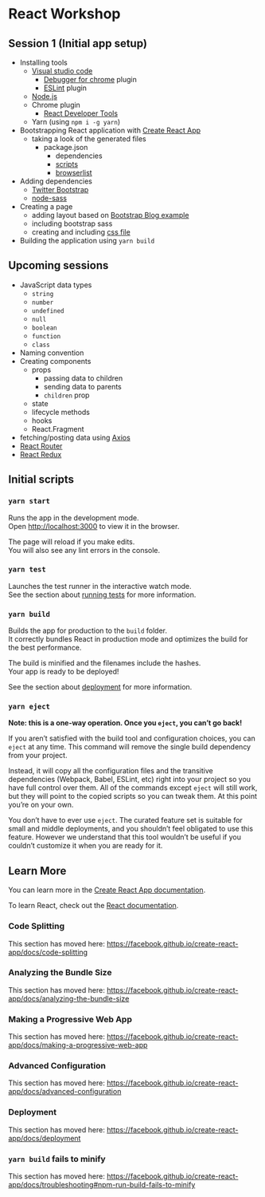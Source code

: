 # React Workshop

## Session 1 (Initial app setup)

- Installing tools
  - [Visual studio code](https://code.visualstudio.com/)
    - [Debugger for chrome](https://marketplace.visualstudio.com/items?itemName=msjsdiag.debugger-for-chrome) plugin
    - [ESLint](https://marketplace.visualstudio.com/items?itemName=dbaeumer.vscode-eslint) plugin
  - [Node.js](https://code.visualstudio.com/)
  - Chrome plugin
    - [React Developer Tools](https://chrome.google.com/webstore/detail/react-developer-tools/fmkadmapgofadopljbjfkapdkoienihi?hl=en)
  - Yarn (using `npm i -g yarn`)
- Bootstrapping React application with [Create React App](https://github.com/facebook/create-react-app)
  - taking a look of the generated files
    - package.json
      - dependencies
      - [scripts](#initial-scripts)
      - [browserlist](https://browserl.ist/)
- Adding dependencies
  - [Twitter Bootstrap](https://www.npmjs.com/package/bootstrap)
  - [node-sass](https://www.npmjs.com/package/node-sass)
- Creating a page
  - adding layout based on [Bootstrap Blog example](https://getbootstrap.com/docs/4.4/examples/blog/)
  - including bootstrap sass
  - creating and including [css file](./blog.css)
- Building the application using `yarn build`

## Upcoming sessions
- JavaScript data types 
  - `string`
  - `number`
  - `undefined`
  - `null`
  - `boolean`
  - `function`
  - `class`
- Naming convention
- Creating components
  - props
    - passing data to children
    - sending data to parents
    - `children` prop
  - state
  - lifecycle methods
  - hooks
  - React.Fragment
- fetching/posting data using [Axios](https://www.npmjs.com/package/axios)
- [React Router](https://reacttraining.com/react-router/web/guides/quick-start)
- [React Redux](https://redux.js.org)

## Initial scripts
### `yarn start`

Runs the app in the development mode.<br />
Open [http://localhost:3000](http://localhost:3000) to view it in the browser.

The page will reload if you make edits.<br />
You will also see any lint errors in the console.

### `yarn test`

Launches the test runner in the interactive watch mode.<br />
See the section about [running tests](https://facebook.github.io/create-react-app/docs/running-tests) for more information.

### `yarn build`

Builds the app for production to the `build` folder.<br />
It correctly bundles React in production mode and optimizes the build for the best performance.

The build is minified and the filenames include the hashes.<br />
Your app is ready to be deployed!

See the section about [deployment](https://facebook.github.io/create-react-app/docs/deployment) for more information.

### `yarn eject`

**Note: this is a one-way operation. Once you `eject`, you can’t go back!**

If you aren’t satisfied with the build tool and configuration choices, you can `eject` at any time. This command will remove the single build dependency from your project.

Instead, it will copy all the configuration files and the transitive dependencies (Webpack, Babel, ESLint, etc) right into your project so you have full control over them. All of the commands except `eject` will still work, but they will point to the copied scripts so you can tweak them. At this point you’re on your own.

You don’t have to ever use `eject`. The curated feature set is suitable for small and middle deployments, and you shouldn’t feel obligated to use this feature. However we understand that this tool wouldn’t be useful if you couldn’t customize it when you are ready for it.

## Learn More

You can learn more in the [Create React App documentation](https://facebook.github.io/create-react-app/docs/getting-started).

To learn React, check out the [React documentation](https://reactjs.org/).

### Code Splitting

This section has moved here: https://facebook.github.io/create-react-app/docs/code-splitting

### Analyzing the Bundle Size

This section has moved here: https://facebook.github.io/create-react-app/docs/analyzing-the-bundle-size

### Making a Progressive Web App

This section has moved here: https://facebook.github.io/create-react-app/docs/making-a-progressive-web-app

### Advanced Configuration

This section has moved here: https://facebook.github.io/create-react-app/docs/advanced-configuration

### Deployment

This section has moved here: https://facebook.github.io/create-react-app/docs/deployment

### `yarn build` fails to minify

This section has moved here: https://facebook.github.io/create-react-app/docs/troubleshooting#npm-run-build-fails-to-minify
